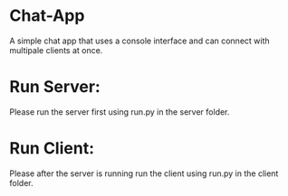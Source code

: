 # Chat-App
A simple chat app that uses a console interface and can connect with multipale clients at once.
# Run Server:
Please run the server first using run.py in the server folder.
# Run Client:
Please after the server is running run the client using run.py in the client folder.
